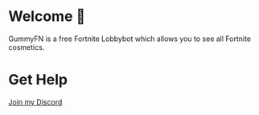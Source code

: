 # Welcome 🥳  
GummyFN is a free Fortnite Lobbybot which allows you to see all Fortnite cosmetics.  

# Get Help  
[Join my Discord](https://discord.gg/ugUTsaz)
